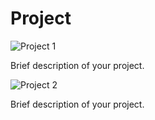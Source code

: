 <h1>Project</h1>

<div class="project">
    <img src="path_to_your_project_image_1.jpg" alt="Project 1">
    <p>Brief description of your project.</p>
</div>

<div class="project">
    <img src="path_to_your_project_image_2.jpg" alt="Project 2">
    <p>Brief description of your project.</p>
</div>

